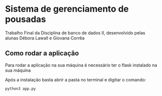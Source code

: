 # Sistema de gerenciamento de pousadas 

<p>Trabalho Final da Disciplina de banco de dados II, desenvolvido pelas 
alunas Débora Lawall e Giovana Corrêa</p>

## Como rodar a aplicação 

<p>Para rodar a aplicação na sua máquina é necessário ter o flask instalado na sua máquina</p>
<p>Após a instalação basta abrir a pasta no terminal e digitar o comando: </p>

``` python3 app.py ```